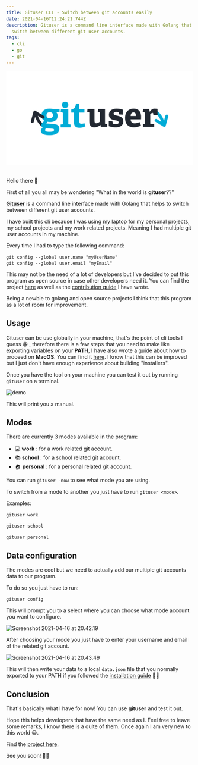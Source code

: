```yaml
---
title: Gituser CLI - Switch between git accounts easily
date: 2021-04-16T12:24:21.744Z
description: Gituser is a command line interface made with Golang that helps to
  switch between different git user accounts.
tags:
  - cli
  - go
  - git
---
```


![Gituser logo](banner.png "gituser logo")

\
Hello there 🙂

First of all you all may be wondering "What in the world is **gituser**??"

**[Gituser](https://github.com/lucasnevespereira/go-gituser)** is a command line interface made with Golang that helps to switch between different git user accounts.

I have built this cli because I was using my laptop for my personal projects, my school projects and my work related projects. Meaning I had multiple git user accounts in my machine.

Every time I had to type the following command:

```
git config --global user.name "myUserName"
git config --global user.email "myEmail"
```

This may not be the need of a lot of developers but I've decided to put this program as open source in case other developers need it. You can find the project [here](https://github.com/lucasnevespereira/go-gituser) as well as the [contribution guide](https://github.com/lucasnevespereira/go-gituser/blob/main/CONTRIBUTING.md) I have wrote.

Being a newbie to golang and open source projects I think that this program as a lot of room for improvement.

## Usage

Gituser can be use globally in your machine, that's the point of cli tools I guess 😀 , therefore there is a few steps that you need to make like exporting variables on your **PATH**, I have also wrote a guide about how to proceed on **MacOS**. You can find it [here](https://github.com/lucasnevespereira/go-gituser/blob/main/MACOS_PATH.md). I know that this can be improved but I just don't have enough experience about building "installers".

Once you have the tool on your machine you can test it out by running `gituser` on a terminal.

![demo](https://dev-to-uploads.s3.amazonaws.com/uploads/articles/ky1oghizytwkpo1plfdu.gif)

This will print you a manual.

## Modes

There are currently 3 modes available in the program:

- 💻 <b>work</b> : for a work related git account.
- 📚 <b>school</b> : for a school related git account.
- 🏠 <b>personal</b> : for a personal related git account.

You can run `gituser -now` to see what mode you are using.

To switch from a mode to another you just have to run `gituser <mode>`.

Examples:

```
gituser work
```

```
gituser school
```

```
gituser personal
```

## Data configuration

The modes are cool but we need to actually add our multiple git accounts data to our program.

To do so you just have to run:

```
gituser config
```

This will prompt you to a select where you can choose what mode account you want to configure.

![Screenshot 2021-04-16 at 20.42.19](https://dev-to-uploads.s3.amazonaws.com/uploads/articles/8kejmc9kmldt6qlq6l0s.png)

After choosing your mode you just have to enter your username and email of the related git account.

![Screenshot 2021-04-16 at 20.43.49](https://dev-to-uploads.s3.amazonaws.com/uploads/articles/y5gp0pqqb6bufnuwkkfx.png)

This will then write your data to a local `data.json` file that you normally exported to your PATH if you followed the [installation guide](https://github.com/lucasnevespereira/go-gituser/blob/main/MACOS_PATH.md) 👍🏼

## Conclusion

That's basically what I have for now! You can use **gituser** and test it out.

Hope this helps developers that have the same need as I. Feel free to leave some remarks, I know there is a quite of them. Once again I am very new to this world 😀.

Find the [project here](https://github.com/lucasnevespereira/go-gituser).

See you soon! 👋🏼
